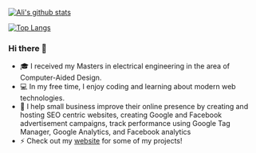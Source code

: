 <!--
**dynamic11/dynamic11** is a ✨ _special_ ✨ repository because its `README.md` (this file) appears on your GitHub profile.
-->

[![Ali's github stats](https://github-readme-stats.vercel.app/api?username=dynamic11&show_icons=true&count_private=true)](https://anouri.ca)

[![Top Langs](https://github-readme-stats.vercel.app/api/top-langs/?username=dynamic11&layout=compact)](https://anouri.ca)

### Hi there 👋

- 🎓 I received my Masters in electrical engineering in the area of Computer-Aided Design. 
- 💻 In my free time, I enjoy coding and learning about modern web technologies.
- 📢 I help small business improve their online presence by creating and hosting SEO centric websites, creating Google and Facebook advertisement campaigns, track performance using Google Tag Manager, Google Analytics, and Facebook analytics
- ⚡ Check out my [website](https://anouri.ca) for some of my projects!
